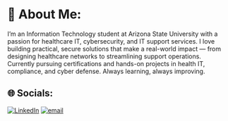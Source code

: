 # 💫 About Me:
I’m an Information Technology student at Arizona State University with a passion for healthcare IT, cybersecurity, and IT support services. I love building practical, secure solutions that make a real-world impact — from designing healthcare networks to streamlining support operations.<br>Currently pursuing certifications and hands-on projects in health IT, compliance, and cyber defense. Always learning, always improving.


## 🌐 Socials:
[![LinkedIn](https://img.shields.io/badge/LinkedIn-%230077B5.svg?logo=linkedin&logoColor=white)](https://linkedin.com/in/arhaan-nair) [![email](https://img.shields.io/badge/Email-D14836?logo=gmail&logoColor=white)](mailto:anair61@asu.edu) 


